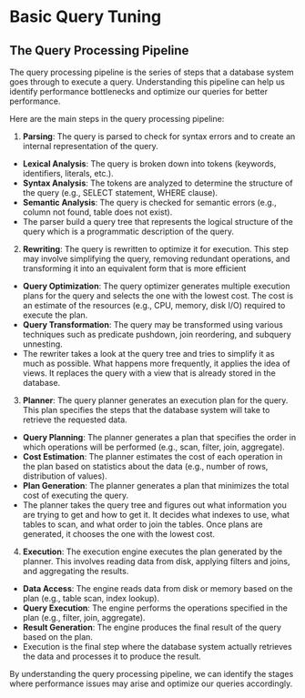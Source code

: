 # Basic Query Tuning

## The Query Processing Pipeline

The query processing pipeline is the series of steps that a database system goes through to execute a query. Understanding this pipeline can help us identify performance bottlenecks and optimize our queries for better performance.

Here are the main steps in the query processing pipeline:

1. **Parsing**: The query is parsed to check for syntax errors and to create an internal representation of the query.

- **Lexical Analysis**: The query is broken down into tokens (keywords, identifiers, literals, etc.).
- **Syntax Analysis**: The tokens are analyzed to determine the structure of the query (e.g., SELECT statement, WHERE clause).
- **Semantic Analysis**: The query is checked for semantic errors (e.g., column not found, table does not exist).
- The parser build a query tree that represents the logical structure of the query which is a programmatic description of the query.

2. **Rewriting**: The query is rewritten to optimize it for execution. This step may involve simplifying the query, removing redundant operations, and transforming it into an equivalent form that is more efficient

- **Query Optimization**: The query optimizer generates multiple execution plans for the query and selects the one with the lowest cost. The cost is an estimate of the resources (e.g., CPU, memory, disk I/O) required to execute the plan.
- **Query Transformation**: The query may be transformed using various techniques such as predicate pushdown, join reordering, and subquery unnesting.
- The rewriter takes a look at the query tree and tries to simplify it as much as possible. What happens more frequently, it applies the idea of views. It replaces the query with a view that is already stored in the database.

3. **Planner**: The query planner generates an execution plan for the query. This plan specifies the steps that the database system will take to retrieve the requested data.

- **Query Planning**: The planner generates a plan that specifies the order in which operations will be performed (e.g., scan, filter, join, aggregate).
- **Cost Estimation**: The planner estimates the cost of each operation in the plan based on statistics about the data (e.g., number of rows, distribution of values).
- **Plan Generation**: The planner generates a plan that minimizes the total cost of executing the query.
- The planner takes the query tree and figures out what information you are trying to get and how to get it. It decides what indexes to use, what tables to scan, and what order to join the tables. Once plans are generated, it chooses the one with the lowest cost.

4. **Execution**: The execution engine executes the plan generated by the planner. This involves reading data from disk, applying filters and joins, and aggregating the results.

- **Data Access**: The engine reads data from disk or memory based on the plan (e.g., table scan, index lookup).
- **Query Execution**: The engine performs the operations specified in the plan (e.g., filter, join, aggregate).
- **Result Generation**: The engine produces the final result of the query based on the plan.
- Execution is the final step where the database system actually retrieves the data and processes it to produce the result.

By understanding the query processing pipeline, we can identify the stages where performance issues may arise and optimize our queries accordingly.

